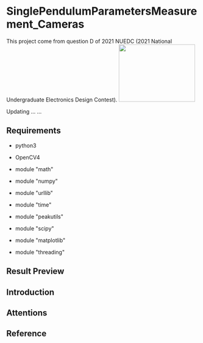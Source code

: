 # SinglePendulumParametersMeasurement_Cameras
This project come from question D of 2021 NUEDC (2021 National Undergraduate Electronics Design Contest).
<img src="https://github.com/Fater20/SinglePendulumParametersMeasurement_Cameras/blob/main/image/SystemDiagram.png" width="200" height="150" />

Updating ... ...

## Requirements
* python3
* OpenCV4
* module "math"
* module "numpy"
* module "urllib"
* module "time"

* module "peakutils"
* module "scipy"
* module "matplotlib"

* module "threading"


## Result Preview



## Introduction


## Attentions


## Reference

